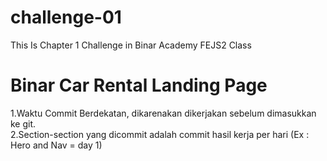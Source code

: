 # challenge-01
This Is Chapter 1 Challenge in Binar Academy FEJS2 Class
<h1>Binar Car Rental Landing Page</h1>

1.Waktu Commit Berdekatan, dikarenakan dikerjakan sebelum dimasukkan ke git.
<br>
2.Section-section yang dicommit adalah commit hasil kerja per hari (Ex : Hero and Nav = day 1)
